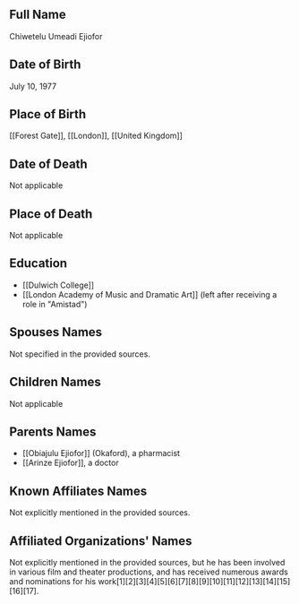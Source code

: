 ## Full Name
Chiwetelu Umeadi Ejiofor

## Date of Birth
July 10, 1977

## Place of Birth
[[Forest Gate]], [[London]], [[United Kingdom]]

## Date of Death
Not applicable

## Place of Death
Not applicable

## Education
- [[Dulwich College]]
- [[London Academy of Music and Dramatic Art]] (left after receiving a role in "Amistad")

## Spouses Names
Not specified in the provided sources.

## Children Names
Not applicable

## Parents Names
- [[Obiajulu Ejiofor]] (Okaford), a pharmacist
- [[Arinze Ejiofor]], a doctor

## Known Affiliates Names
Not explicitly mentioned in the provided sources.

## Affiliated Organizations' Names
Not explicitly mentioned in the provided sources, but he has been involved in various film and theater productions, and has received numerous awards and nominations for his work[1][2][3][4][5][6][7][8][9][10][11][12][13][14][15][16][17].


